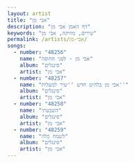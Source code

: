 ```yaml
---
layout: artist
title: "אבי מן"
description: "דף האמן אבי מן"
keywords: "שירים, מוזיקה, אבי מן"
permalink: /artists/אבי-מן/
songs:
  - number: "48256"
    name: "אבי מן - לפני החופה"
    album: "סינגלים"
    artist: "אבי מן"
  - number: "48257"
    name: "אבי מן בלהיט חדש ''שיר למעלות''"
    album: "סינגלים"
    artist: "אבי מן"
  - number: "48258"
    name: "השבעתי"
    album: "סינגלים"
    artist: "אבי מן"
  - number: "48259"
    name: "לשמח כלה"
    album: "סינגלים"
    artist: "אבי מן"
---
```

